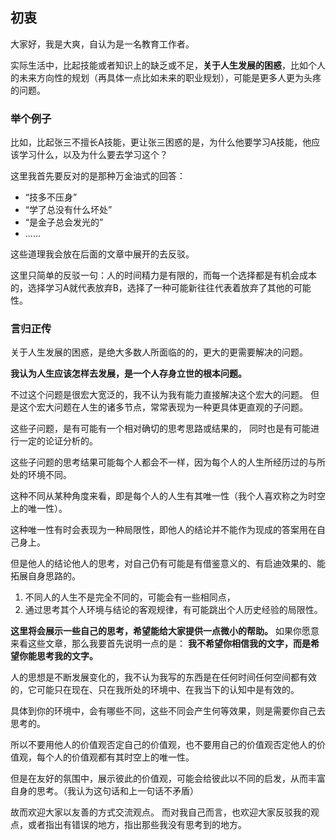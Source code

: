 ## 初衷

大家好，我是大爽，自认为是一名教育工作者。

实际生活中，比起技能或者知识上的缺乏或不足，**关于人生发展的困惑**，比如个人的未来方向性的规划（再具体一点比如未来的职业规划），可能是更多人更为头疼的问题。

### 举个例子
比如，比起张三不擅长A技能，更让张三困惑的是，为什么他要学习A技能，他应该学习什么，以及为什么要去学习这个？

这里我首先要反对的是那种万金油式的回答：
- “技多不压身”
- “学了总没有什么坏处”
- “是金子总会发光的”
- ......

这些道理我会放在后面的文章中展开的去反驳。

这里只简单的反驳一句：人的时间精力是有限的，而每一个选择都是有机会成本的，选择学习A就代表放弃B，选择了一种可能新往往代表着放弃了其他的可能性。

### 言归正传
关于人生发展的困惑，是绝大多数人所面临的的，更大的更需要解决的问题。

**我认为人生应该怎样去发展，是一个人存身立世的根本问题。**

不过这个问题是很宏大宽泛的，我不认为我有能力直接解决这个宏大的问题。
但是这个宏大问题在人生的诸多节点，常常表现为一种更具体更直观的子问题。


这些子问题，是有可能有一个相对确切的思考思路或结果的，
同时也是有可能进行一定的论证分析的。

这些子问题的思考结果可能每个人都会不一样，因为每个人的人生所经历过的与所处的环境不同。

这种不同从某种角度来看，即是每个人的人生有其唯一性（我个人喜欢称之为时空上的唯一性）。

这种唯一性有时会表现为一种局限性，即他人的结论并不能作为现成的答案用在自己身上。

但是他人的结论他人的思考，对自己仍有可能是有借鉴意义的、有启迪效果的、能拓展自身思路的。
1. 不同人的人生不是完全不同的，可能会有一些相同点，
2. 通过思考其个人环境与结论的客观规律，有可能跳出个人历史经验的局限性。


**这里将会展示一些自己的思考，希望能给大家提供一点微小的帮助。**
如果你愿意来看这些文章，那么我要首先说明一点的是：
**我不希望你相信我的文字，而是希望你能思考我的文字。**

人的思想是不断发展变化的，我不认为我写的东西是在任何时间任何空间都有效的，它可能只在现在、只在我所处的环境中、在我当下的认知中是有效的。

具体到你的环境中，会有哪些不同，这些不同会产生何等效果，则是需要你自己去思考的。

所以不要用他人的价值观否定自己的价值观，也不要用自己的价值观否定他人的价值观，每个人的价值观都有其时空上的唯一性。

但是在友好的氛围中，展示彼此的价值观，可能会给彼此以不同的启发，从而丰富自身的思考。（我认为这句话和上一句话不矛盾）

故而欢迎大家以友善的方式交流观点。
而对我自己而言，也欢迎大家反驳我的观点，或者指出有错误的地方，指出那些我没有思考到的地方。